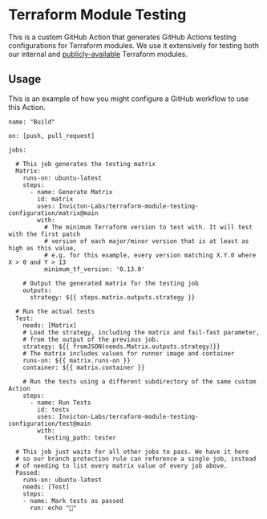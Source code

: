 # Terraform Module Testing

This is a custom GitHub Action that generates GitHub Actions testing configurations for Terraform modules. We use it extensively for testing both our internal and [publicly-available](https://registry.terraform.io/namespaces/Invicton-Labs) Terraform modules.

## Usage

This is an example of how you might configure a GitHub workflow to use this Action.
```
name: "Build"

on: [push, pull_request]

jobs:

  # This job generates the testing matrix
  Matrix:
    runs-on: ubuntu-latest
    steps:
      - name: Generate Matrix
        id: matrix
        uses: Invicton-Labs/terraform-module-testing-configuration/matrix@main
        with:
          # The minimum Terraform version to test with. It will test with the first patch
          # version of each major/minor version that is at least as high as this value,
          # e.g. for this example, every version matching X.Y.0 where X > 0 and Y > 13
          minimum_tf_version: '0.13.0'

    # Output the generated matrix for the testing job
    outputs:
      strategy: ${{ steps.matrix.outputs.strategy }}

  # Run the actual tests
  Test:
    needs: [Matrix]
    # Load the strategy, including the matrix and fail-fast parameter,
    # from the output of the previous job.
    strategy: ${{ fromJSON(needs.Matrix.outputs.strategy)}}
    # The matrix includes values for runner image and container
    runs-on: ${{ matrix.runs-on }}
    container: ${{ matrix.container }}

    # Run the tests using a different subdirectory of the same custom Action
    steps:
      - name: Run Tests
        id: tests
        uses: Invicton-Labs/terraform-module-testing-configuration/test@main
        with:
          testing_path: tester

  # This job just waits for all other jobs to pass. We have it here
  # so our branch protection rule can reference a single job, instead
  # of needing to list every matrix value of every job above.
  Passed:
    runs-on: ubuntu-latest
    needs: [Test]
    steps:
    - name: Mark tests as passed
      run: echo "🎉"
```